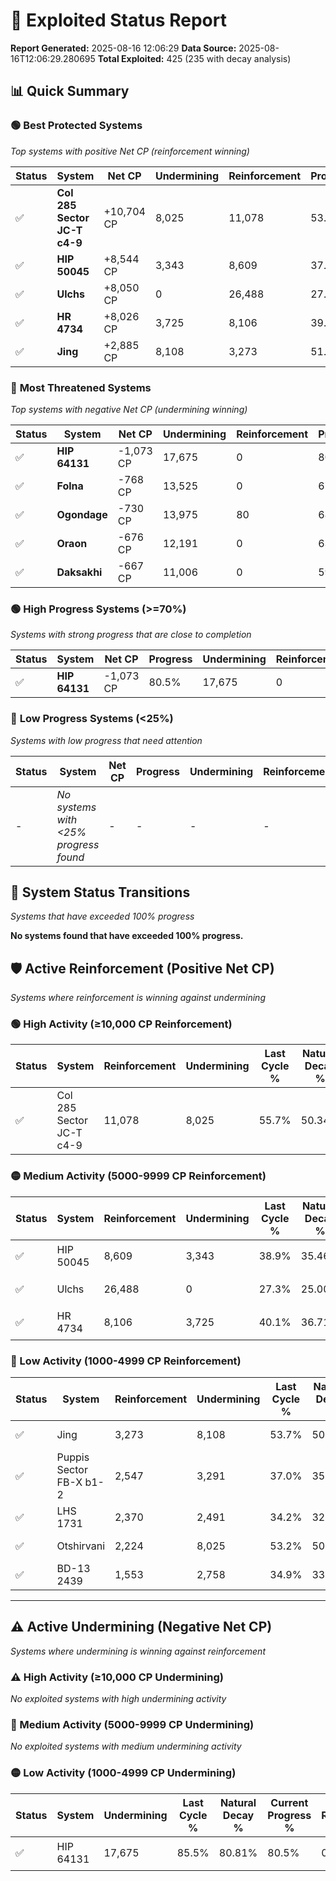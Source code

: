 # 🌟 Exploited Status Report

**Report Generated:** 2025-08-16 12:06:29
**Data Source:** 2025-08-16T12:06:29.280695
**Total Exploited:** 425 (235 with decay analysis)

## 📊 Quick Summary

### 🟢 **Best Protected Systems**
*Top systems with positive Net CP (reinforcement winning)*

| Status | System | Net CP | Undermining | Reinforcement | Progress |
|--------|--------|--------|-------------|---------------|----------|
| ✅ | **Col 285 Sector JC-T c4-9** | +10,704 CP | 8,025 | 11,078 | 53.4% |
| ✅ | **HIP 50045** | +8,544 CP | 3,343 | 8,609 | 37.9% |
| ✅ | **Ulchs** | +8,050 CP | 0 | 26,488 | 27.3% |
| ✅ | **HR 4734** | +8,026 CP | 3,725 | 8,106 | 39.0% |
| ✅ | **Jing** | +2,885 CP | 8,108 | 3,273 | 51.4% |

### 🔴 **Most Threatened Systems**
*Top systems with negative Net CP (undermining winning)*

| Status | System | Net CP | Undermining | Reinforcement | Progress |
|--------|--------|--------|-------------|---------------|----------|
| ✅ | **HIP 64131** | -1,073 CP | 17,675 | 0 | 80.5% |
| ✅ | **Folna** | -768 CP | 13,525 | 0 | 67.5% |
| ✅ | **Ogondage** | -730 CP | 13,975 | 80 | 68.9% |
| ✅ | **Oraon** | -676 CP | 12,191 | 0 | 63.3% |
| ✅ | **Daksakhi** | -667 CP | 11,006 | 0 | 59.3% |

### 🟢 **High Progress Systems (>=70%)**
*Systems with strong progress that are close to completion*

| Status | System | Net CP | Progress | Undermining | Reinforcement |
|--------|--------|--------|----------|-------------|---------------|
| ✅ | **HIP 64131** | -1,073 CP | 80.5% | 17,675 | 0 |

### 🔴 **Low Progress Systems (<25%)**
*Systems with low progress that need attention*

| Status | System | Net CP | Progress | Undermining | Reinforcement |
|--------|--------|--------|----------|-------------|---------------|
| - | *No systems with <25% progress found* | - | - | - | - |
## 🔄 System Status Transitions
*Systems that have exceeded 100% progress*

**No systems found that have exceeded 100% progress.**

## 🛡️ Active Reinforcement (Positive Net CP)
*Systems where reinforcement is winning against undermining*

### 🟢 High Activity (≥10,000 CP Reinforcement)

| Status | System | Reinforcement | Undermining | Last Cycle % | Natural Decay % | Current Progress % | Current CP | Net CP | Activity |
|--------|--------|---------------|-------------|--------------|-----------------|-------------------|------------|--------|----------|
| ✅ | Col 285 Sector JC-T c4-9 | 11,078 | 8,025 | 55.7% | 50.34% | 53.4% | 186,900 | +10,704 | 🟢 High Reinforcement |

### 🟡 Medium Activity (5000-9999 CP Reinforcement)

| Status | System | Reinforcement | Undermining | Last Cycle % | Natural Decay % | Current Progress % | Current CP | Net CP | Activity |
|--------|--------|---------------|-------------|--------------|-----------------|-------------------|------------|--------|----------|
| ✅ | HIP 50045 | 8,609 | 3,343 | 38.9% | 35.46% | 37.9% | 132,650 | +8,544 | 🟡 Medium Reinforcement |
| ✅ | Ulchs | 26,488 | 0 | 27.3% | 25.00% | 27.3% | 95,550 | +8,050 | 🟡 Medium Reinforcement |
| ✅ | HR 4734 | 8,106 | 3,725 | 40.1% | 36.71% | 39.0% | 136,500 | +8,026 | 🟡 Medium Reinforcement |

### 🔴 Low Activity (1000-4999 CP Reinforcement)

| Status | System | Reinforcement | Undermining | Last Cycle % | Natural Decay % | Current Progress % | Current CP | Net CP | Activity |
|--------|--------|---------------|-------------|--------------|-----------------|-------------------|------------|--------|----------|
| ✅ | Jing | 3,273 | 8,108 | 53.7% | 50.58% | 51.4% | 179,900 | +2,885 | 🔵 Low Reinforcement |
| ✅ | Puppis Sector FB-X b1-2 | 2,547 | 3,291 | 37.0% | 35.38% | 36.1% | 126,350 | +2,512 | 🔵 Low Reinforcement |
| ✅ | LHS 1731 | 2,370 | 2,491 | 34.2% | 32.82% | 33.5% | 117,250 | +2,382 | 🔵 Low Reinforcement |
| ✅ | Otshirvani | 2,224 | 8,025 | 53.2% | 50.37% | 50.9% | 178,150 | +1,858 | 🔵 Low Reinforcement |
| ✅ | BD-13 2439 | 1,553 | 2,758 | 34.9% | 33.66% | 34.1% | 119,350 | +1,544 | 🔵 Low Reinforcement |


---

## ⚠️ Active Undermining (Negative Net CP)
*Systems where undermining is winning against reinforcement*

### ⚠️ High Activity (≥10,000 CP Undermining)

*No exploited systems with high undermining activity*

### 🔶 Medium Activity (5000-9999 CP Undermining)

*No exploited systems with medium undermining activity*

### 🟡 Low Activity (1000-4999 CP Undermining)

| Status | System | Undermining | Last Cycle % | Natural Decay % | Current Progress % | Reinforcement | Current CP | Net CP | Activity |
|--------|--------|-------------|--------------|-----------------|-------------------|---------------|------------|--------|----------|
| ✅ | HIP 64131 | 17,675 | 85.5% | 80.81% | 80.5% | 0 | 281,750 | -1,073 | 🟡 Low Undermining |
